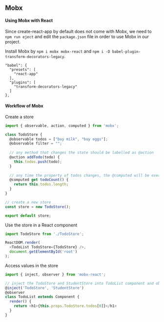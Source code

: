 ## Mobx

#### Using Mobx with React

Since create-react-app by default does not come with Mobx, we need to `npm run eject` and edit the `package.json` file in order to use Mobx in our project.

Install Mobx by `npm i mobx mobx-react` and `npm i -D babel-plugin-transform-decorators-legacy`.

```
"babel": {
  "presets": [
    "react-app"
  ],
  "plugins": [
    "transform-decorators-legacy"
  ]  
},
```

#### Workflow of Mobx

Create a store

```js
import { observable, action, computed } from 'mobx';

class TodoStore {
  @observable todos = ["buy milk", "buy eggs"];
  @observable filter = "";
  
  // any method that changes the state should be labelled as @action
  @action addTodo(todo) {
    this.todos.push(todo);
  }
  
  // any time the property of todos changes, the @computed will be executed
  @computed get todoCount() {
    return this.todos.length;
  }
}

// create a new store
const store = new TodoStore();

export default store;
```

Use the store in a React component

```js
import TodoStore from './TodoStore';

ReactDOM.render(
  <TodoList TodoStore={TodoStore} />, 
  document.getElementById('root')
);
```

Access values in the store

```js
import { inject, observer } from 'mobx-react';

// inject the TodoStore and StudentStore into TodoList component and observe any @observable changes
@inject('TodoStore', 'StudentStore')
@observer
class TodoList extends Component {
  render() {
    return <h1>{this.props.TodoStore.todos[0]}</h1>
  }
}
```
